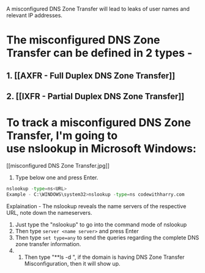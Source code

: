 A misconfigured DNS Zone Transfer will lead to leaks of user names and relevant IP addresses.
# The misconfigured DNS Zone Transfer can be defined in 2 types - 
## 1. [[AXFR - Full Duplex DNS Zone Transfer]]
## 2. [[IXFR - Partial Duplex DNS Zone Transfer]]
# To track a misconfigured DNS Zone Transfer, I'm going to use **nslookup** in Microsoft Windows:
[[misconfigured DNS Zone Transfer.jpg]]
1. Type below one and press Enter.
```python
nslookup -type=ns<URL>
Example - C:\WINDOWS\system32>nslookup -type=ns codewithharry.com
```
Explaination - The nslookup reveals the name servers of the respective URL, note down the nameservers.

1. Just type the "nslookup" to go into the command mode of nslookup
2. Then type `server <name server>` and press Enter
3. Then type `set type=any` to  send the queries regarding the complete DNS zone transfer information.
4. 1.  Then type "**ls -d <URL>", if the domain is having DNS Zone Transfer Misconfiguration, then it will show up.